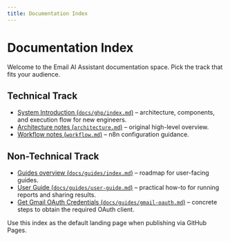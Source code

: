 ```yaml
---
title: Documentation Index
---
```


# Documentation Index

Welcome to the Email AI Assistant documentation space. Pick the track that fits your audience.

## Technical Track

- [System Introduction (`docs/ghp/index.md`)](ghp/index.md) – architecture, components, and execution flow for new engineers.
- [Architecture notes (`architecture.md`)](architecture.md) – original high-level overview.
- [Workflow notes (`workflow.md`)](workflow.md) – n8n configuration guidance.

## Non-Technical Track

- [Guides overview (`docs/guides/index.md`)](guides/index.md) – roadmap for user-facing guides.
- [User Guide (`docs/guides/user-guide.md`)](guides/user-guide.md) – practical how-to for running reports and sharing results.
- [Get Gmail OAuth Credentials (`docs/guides/gmail-oauth.md`)](guides/gmail-oauth.md) – concrete steps to obtain the required OAuth client.

Use this index as the default landing page when publishing via GitHub Pages.
